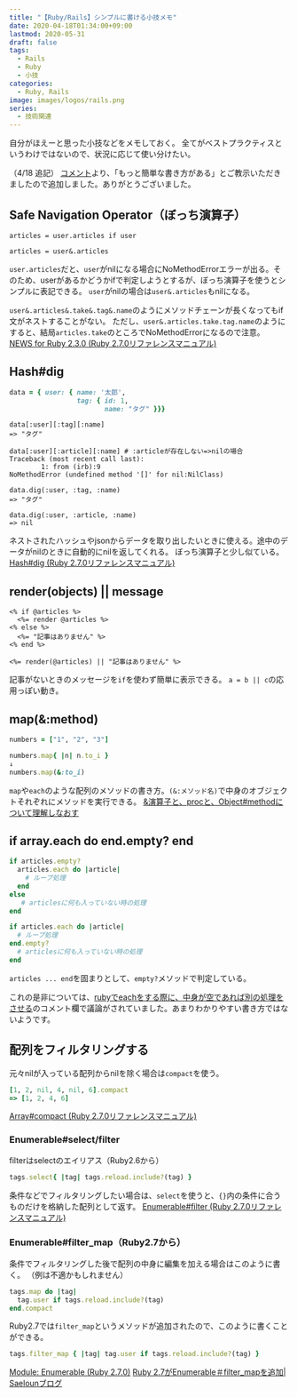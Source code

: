 ```yaml
---
title: "【Ruby/Rails】シンプルに書ける小技メモ"
date: 2020-04-18T01:34:00+09:00
lastmod: 2020-05-31
draft: false
tags:
  - Rails
  - Ruby
  - 小技
categories:
  - Ruby, Rails
image: images/logos/rails.png
series:
  - 技術関連
---
```


自分がほえーと思った小技などをメモしておく。
全てがベストプラクティスというわけではないので、状況に応じて使い分けたい。

（4/18 追記）
[コメント](https://qiita.com/aiandrox/items/fc18f9dfedd501e25dad#comments)より、「もっと簡単な書き方がある」とご教示いただきましたので追加しました。ありがとうございました。

## Safe Navigation Operator（ぼっち演算子）

```rb:Bad
articles = user.articles if user
```

```rb:Good
articles = user&.articles
```

`user.articles`だと、`user`がnilになる場合にNoMethodErrorエラーが出る。そのため、userがあるかどうかifで判定しようとするが、ぼっち演算子を使うとシンプルに表記できる。
`user`がnilの場合は`user&.articles`もnilになる。

`user&.articles&.take&.tag&.name`のようにメソッドチェーンが長くなってもif文がネストすることがない。
ただし、`user&.articles.take.tag.name`のようにすると、結局`articles.take`のところでNoMethodErrorになるので注意。
[NEWS for Ruby 2.3.0 (Ruby 2.7.0リファレンスマニュアル)](https://docs.ruby-lang.org/ja/latest/doc/news=2f2_3_0.html)

## Hash#dig

```rb
data = { user: { name: '太郎',
                 tag: { id: 1,
                        name: "タグ" }}}
```

```rb:[]をつなげた場合
data[:user][:tag][:name]
=> "タグ"

data[:user][:article][:name] # :articleが存在しない=>nilの場合
Traceback (most recent call last):
        1: from (irb):9
NoMethodError (undefined method '[]' for nil:NilClass)
```

```rb:digを用いた場合
data.dig(:user, :tag, :name)
=> "タグ"

data.dig(:user, :article, :name)
=> nil
```

ネストされたハッシュやjsonからデータを取り出したいときに使える。途中のデータがnilのときに自動的にnilを返してくれる。
ぼっち演算子と少し似ている。
[Hash#dig (Ruby 2.7.0リファレンスマニュアル)](https://docs.ruby-lang.org/ja/latest/method/Hash/i/dig.html)

## render(objects) || message

```erb
<% if @articles %>
  <%= render @articles %>
<% else %>
  <%= "記事はありません" %>
<% end %>
```

```erb
<%= render(@articles) || "記事はありません" %>
```

記事がないときのメッセージを`if`を使わず簡単に表示できる。
`a = b || c`の応用っぽい動き。

## map(&:method)

```rb
numbers = ["1", "2", "3"]

numbers.map{ |n| n.to_i }
↓
numbers.map(&:to_i)
```

`map`や`each`のような配列のメソッドの書き方。`(&:メソッド名)`で中身のオブジェクトそれぞれにメソッドを実行できる。
[&演算子と、procと、Object#methodについて理解しなおす](https://qiita.com/kasei-san/items/0392097791d3a5998216)

## if array.each do end.empty? end

```rb
if articles.empty?
  articles.each do |article|
    # ループ処理
  end
else
   # articlesに何も入っていない時の処理
end
```

```rb
if articles.each do |article|
  # ループ処理
end.empty?
  # articlesに何も入っていない時の処理
end
```

`articles ... end`を固まりとして、`empty?`メソッドで判定している。

これの是非については、[rubyでeachをする際に、中身が空であれば別の処理をさせる](https://qiita.com/Tterima/items/eaa429a7bb90f1fdab6b)のコメント欄で議論がされていました。あまりわかりやすい書き方ではないようです。

## 配列をフィルタリングする

元々nilが入っている配列からnilを除く場合は`compact`を使う。

```rb
[1, 2, nil, 4, nil, 6].compact
=> [1, 2, 4, 6]
```

[Array#compact (Ruby 2.7.0リファレンスマニュアル)](https://docs.ruby-lang.org/ja/latest/method/Array/i/compact.html)

### Enumerable#select/filter

filterはselectのエイリアス（Ruby2.6から）

```rb
tags.select{ |tag| tags.reload.include?(tag) }
```

条件などでフィルタリングしたい場合は、`select`を使うと、`{}`内の条件に合うものだけを格納した配列として返す。
[Enumerable#filter (Ruby 2.7.0リファレンスマニュアル)](https://docs.ruby-lang.org/ja/latest/method/Enumerable/i/filter.html)

### Enumerable#filter_map（Ruby2.7から）

条件でフィルタリングした後で配列の中身に編集を加える場合はこのように書く。
（例は不適かもしれません）

```rb
tags.map do |tag|
  tag.user if tags.reload.include?(tag)
end.compact
```

Ruby2.7では`filter_map`というメソッドが追加されたので、このように書くことができる。

```rb
tags.filter_map { |tag| tag.user if tags.reload.include?(tag) }
```

[Module: Enumerable (Ruby 2.7.0)](https://ruby-doc.org/core-2.7.0/Enumerable.html#method-i-filter_map)
[Ruby 2.7がEnumerable＃filter_mapを追加| Saelounブログ](https://blog.saeloun.com/2019/05/25/ruby-2-7-enumerable-filter-map.html)
